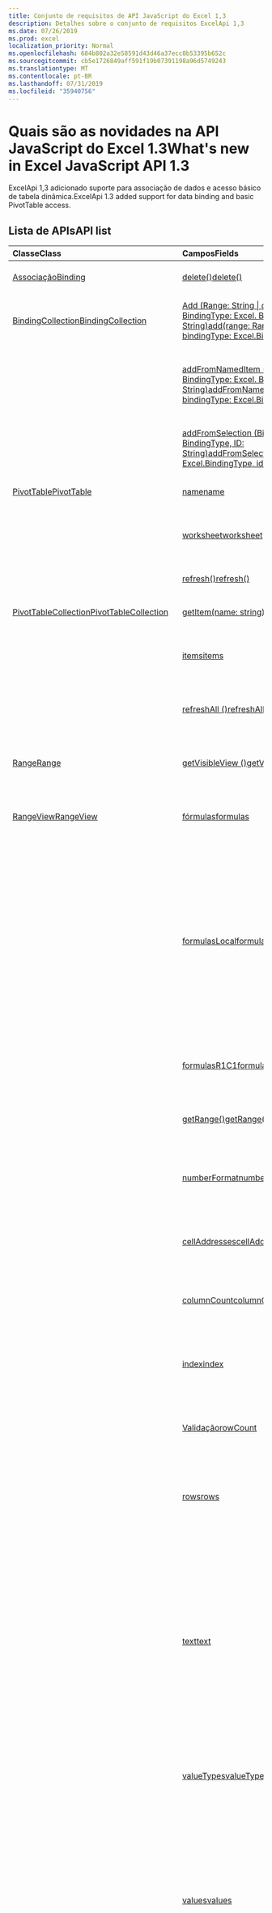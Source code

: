 ```yaml
---
title: Conjunto de requisitos de API JavaScript do Excel 1,3
description: Detalhes sobre o conjunto de requisitos ExcelApi 1,3
ms.date: 07/26/2019
ms.prod: excel
localization_priority: Normal
ms.openlocfilehash: 684b802a32e58591d43d46a37ecc8b53395b652c
ms.sourcegitcommit: cb5e1726849aff591f19b07391198a96d5749243
ms.translationtype: MT
ms.contentlocale: pt-BR
ms.lasthandoff: 07/31/2019
ms.locfileid: "35940756"
---
```

# <a name="whats-new-in-excel-javascript-api-13"></a><span data-ttu-id="9b626-103">Quais são as novidades na API JavaScript do Excel 1.3</span><span class="sxs-lookup"><span data-stu-id="9b626-103">What's new in Excel JavaScript API 1.3</span></span>

<span data-ttu-id="9b626-104">ExcelApi 1,3 adicionado suporte para associação de dados e acesso básico de tabela dinâmica.</span><span class="sxs-lookup"><span data-stu-id="9b626-104">ExcelApi 1.3 added support for data binding and basic PivotTable access.</span></span>

## <a name="api-list"></a><span data-ttu-id="9b626-105">Lista de APIs</span><span class="sxs-lookup"><span data-stu-id="9b626-105">API list</span></span>

| <span data-ttu-id="9b626-106">Classe</span><span class="sxs-lookup"><span data-stu-id="9b626-106">Class</span></span> | <span data-ttu-id="9b626-107">Campos</span><span class="sxs-lookup"><span data-stu-id="9b626-107">Fields</span></span> | <span data-ttu-id="9b626-108">Descrição</span><span class="sxs-lookup"><span data-stu-id="9b626-108">Description</span></span> |
|:---|:---|:---|
|[<span data-ttu-id="9b626-109">Associação</span><span class="sxs-lookup"><span data-stu-id="9b626-109">Binding</span></span>](/javascript/api/excel/excel.binding)|[<span data-ttu-id="9b626-110">delete()</span><span class="sxs-lookup"><span data-stu-id="9b626-110">delete()</span></span>](/javascript/api/excel/excel.binding#delete--)|<span data-ttu-id="9b626-111">Especifica a associação.</span><span class="sxs-lookup"><span data-stu-id="9b626-111">Deletes the binding.</span></span>|
|[<span data-ttu-id="9b626-112">BindingCollection</span><span class="sxs-lookup"><span data-stu-id="9b626-112">BindingCollection</span></span>](/javascript/api/excel/excel.bindingcollection)|[<span data-ttu-id="9b626-113">Add (Range: String \| de intervalo, BindingType: Excel. BindingType, ID: String)</span><span class="sxs-lookup"><span data-stu-id="9b626-113">add(range: Range \| string, bindingType: Excel.BindingType, id: string)</span></span>](/javascript/api/excel/excel.bindingcollection#add-range--bindingtype--id-)|<span data-ttu-id="9b626-114">Adiciona uma nova associação a um intervalo específico.</span><span class="sxs-lookup"><span data-stu-id="9b626-114">Add a new binding to a particular Range.</span></span>|
||[<span data-ttu-id="9b626-115">addFromNamedItem (Name: String, BindingType: Excel. BindingType, ID: String)</span><span class="sxs-lookup"><span data-stu-id="9b626-115">addFromNamedItem(name: string, bindingType: Excel.BindingType, id: string)</span></span>](/javascript/api/excel/excel.bindingcollection#addfromnameditem-name--bindingtype--id-)|<span data-ttu-id="9b626-116">Adiciona uma nova associação com base em um item nomeado na pasta de trabalho.</span><span class="sxs-lookup"><span data-stu-id="9b626-116">Add a new binding based on a named item in the workbook.</span></span>|
||[<span data-ttu-id="9b626-117">addFromSelection (BindingType: Excel. BindingType, ID: String)</span><span class="sxs-lookup"><span data-stu-id="9b626-117">addFromSelection(bindingType: Excel.BindingType, id: string)</span></span>](/javascript/api/excel/excel.bindingcollection#addfromselection-bindingtype--id-)|<span data-ttu-id="9b626-118">Adiciona uma nova associação com base na seleção atual.</span><span class="sxs-lookup"><span data-stu-id="9b626-118">Add a new binding based on the current selection.</span></span>|
|[<span data-ttu-id="9b626-119">PivotTable</span><span class="sxs-lookup"><span data-stu-id="9b626-119">PivotTable</span></span>](/javascript/api/excel/excel.pivottable)|[<span data-ttu-id="9b626-120">name</span><span class="sxs-lookup"><span data-stu-id="9b626-120">name</span></span>](/javascript/api/excel/excel.pivottable#name)|<span data-ttu-id="9b626-121">Nome da Tabela Dinâmica.</span><span class="sxs-lookup"><span data-stu-id="9b626-121">Name of the PivotTable.</span></span>|
||[<span data-ttu-id="9b626-122">worksheet</span><span class="sxs-lookup"><span data-stu-id="9b626-122">worksheet</span></span>](/javascript/api/excel/excel.pivottable#worksheet)|<span data-ttu-id="9b626-123">A planilha que contém a Tabela Dinâmica atual.</span><span class="sxs-lookup"><span data-stu-id="9b626-123">The worksheet containing the current PivotTable.</span></span>|
||[<span data-ttu-id="9b626-124">refresh()</span><span class="sxs-lookup"><span data-stu-id="9b626-124">refresh()</span></span>](/javascript/api/excel/excel.pivottable#refresh--)|<span data-ttu-id="9b626-125">Atualiza a Tabela Dinâmica.</span><span class="sxs-lookup"><span data-stu-id="9b626-125">Refreshes the PivotTable.</span></span>|
|[<span data-ttu-id="9b626-126">PivotTableCollection</span><span class="sxs-lookup"><span data-stu-id="9b626-126">PivotTableCollection</span></span>](/javascript/api/excel/excel.pivottablecollection)|[<span data-ttu-id="9b626-127">getItem(name: string)</span><span class="sxs-lookup"><span data-stu-id="9b626-127">getItem(name: string)</span></span>](/javascript/api/excel/excel.pivottablecollection#getitem-name-)|<span data-ttu-id="9b626-128">Obtém uma Tabela Dinâmica por nome.</span><span class="sxs-lookup"><span data-stu-id="9b626-128">Gets a PivotTable by name.</span></span>|
||[<span data-ttu-id="9b626-129">items</span><span class="sxs-lookup"><span data-stu-id="9b626-129">items</span></span>](/javascript/api/excel/excel.pivottablecollection#items)|<span data-ttu-id="9b626-130">Obtém os itens filhos carregados nesta coleção.</span><span class="sxs-lookup"><span data-stu-id="9b626-130">Gets the loaded child items in this collection.</span></span>|
||[<span data-ttu-id="9b626-131">refreshAll ()</span><span class="sxs-lookup"><span data-stu-id="9b626-131">refreshAll()</span></span>](/javascript/api/excel/excel.pivottablecollection#refreshall--)|<span data-ttu-id="9b626-132">Atualiza todas as tabelas dinâmicas da coleção.</span><span class="sxs-lookup"><span data-stu-id="9b626-132">Refreshes all the pivot tables in the collection.</span></span>|
|[<span data-ttu-id="9b626-133">Range</span><span class="sxs-lookup"><span data-stu-id="9b626-133">Range</span></span>](/javascript/api/excel/excel.range)|[<span data-ttu-id="9b626-134">getVisibleView ()</span><span class="sxs-lookup"><span data-stu-id="9b626-134">getVisibleView()</span></span>](/javascript/api/excel/excel.range#getvisibleview--)|<span data-ttu-id="9b626-135">Representa as linhas visíveis do intervalo atual.</span><span class="sxs-lookup"><span data-stu-id="9b626-135">Represents the visible rows of the current range.</span></span>|
|[<span data-ttu-id="9b626-136">RangeView</span><span class="sxs-lookup"><span data-stu-id="9b626-136">RangeView</span></span>](/javascript/api/excel/excel.rangeview)|[<span data-ttu-id="9b626-137">fórmulas</span><span class="sxs-lookup"><span data-stu-id="9b626-137">formulas</span></span>](/javascript/api/excel/excel.rangeview#formulas)|<span data-ttu-id="9b626-138">Representa a fórmula em notação A1.</span><span class="sxs-lookup"><span data-stu-id="9b626-138">Represents the formula in A1-style notation.</span></span>|
||[<span data-ttu-id="9b626-139">formulasLocal</span><span class="sxs-lookup"><span data-stu-id="9b626-139">formulasLocal</span></span>](/javascript/api/excel/excel.rangeview#formulaslocal)|<span data-ttu-id="9b626-p101">Representa a fórmula em notação A1, na formatação de número da localidade e no idioma do usuário.  Por exemplo, a fórmula "=SUM(A1, 1.5)" em inglês seria "=SOMA(A1; 1,5)" em português.</span><span class="sxs-lookup"><span data-stu-id="9b626-p101">Represents the formula in A1-style notation, in the user's language and number-formatting locale.  For example, the English "=SUM(A1, 1.5)" formula would become "=SUMME(A1; 1,5)" in German.</span></span>|
||[<span data-ttu-id="9b626-142">formulasR1C1</span><span class="sxs-lookup"><span data-stu-id="9b626-142">formulasR1C1</span></span>](/javascript/api/excel/excel.rangeview#formulasr1c1)|<span data-ttu-id="9b626-143">Representa a fórmula em notação no estilo L1C1.</span><span class="sxs-lookup"><span data-stu-id="9b626-143">Represents the formula in R1C1-style notation.</span></span>|
||[<span data-ttu-id="9b626-144">getRange()</span><span class="sxs-lookup"><span data-stu-id="9b626-144">getRange()</span></span>](/javascript/api/excel/excel.rangeview#getrange--)|<span data-ttu-id="9b626-145">Obtém o intervalo pai associado à RangeView atual.</span><span class="sxs-lookup"><span data-stu-id="9b626-145">Gets the parent range associated with the current RangeView.</span></span>|
||[<span data-ttu-id="9b626-146">numberFormat</span><span class="sxs-lookup"><span data-stu-id="9b626-146">numberFormat</span></span>](/javascript/api/excel/excel.rangeview#numberformat)|<span data-ttu-id="9b626-147">Representa o código de formato de número do Excel para determinada célula.</span><span class="sxs-lookup"><span data-stu-id="9b626-147">Represents Excel's number format code for the given cell.</span></span>|
||[<span data-ttu-id="9b626-148">cellAddresses</span><span class="sxs-lookup"><span data-stu-id="9b626-148">cellAddresses</span></span>](/javascript/api/excel/excel.rangeview#celladdresses)|<span data-ttu-id="9b626-149">Representa os endereços de célula da RangeView.</span><span class="sxs-lookup"><span data-stu-id="9b626-149">Represents the cell addresses of the RangeView.</span></span> <span data-ttu-id="9b626-150">Somente leitura.</span><span class="sxs-lookup"><span data-stu-id="9b626-150">Read-only.</span></span>|
||[<span data-ttu-id="9b626-151">columnCount</span><span class="sxs-lookup"><span data-stu-id="9b626-151">columnCount</span></span>](/javascript/api/excel/excel.rangeview#columncount)|<span data-ttu-id="9b626-152">Retorna o número de colunas visíveis.</span><span class="sxs-lookup"><span data-stu-id="9b626-152">Returns the number of visible columns.</span></span> <span data-ttu-id="9b626-153">Somente leitura.</span><span class="sxs-lookup"><span data-stu-id="9b626-153">Read-only.</span></span>|
||[<span data-ttu-id="9b626-154">index</span><span class="sxs-lookup"><span data-stu-id="9b626-154">index</span></span>](/javascript/api/excel/excel.rangeview#index)|<span data-ttu-id="9b626-155">Retorna um valor que representa o índice da RangeView.</span><span class="sxs-lookup"><span data-stu-id="9b626-155">Returns a value that represents the index of the RangeView.</span></span> <span data-ttu-id="9b626-156">Somente leitura.</span><span class="sxs-lookup"><span data-stu-id="9b626-156">Read-only.</span></span>|
||[<span data-ttu-id="9b626-157">Validação</span><span class="sxs-lookup"><span data-stu-id="9b626-157">rowCount</span></span>](/javascript/api/excel/excel.rangeview#rowcount)|<span data-ttu-id="9b626-158">Retorna o número de linhas visíveis.</span><span class="sxs-lookup"><span data-stu-id="9b626-158">Returns the number of visible rows.</span></span> <span data-ttu-id="9b626-159">Somente leitura.</span><span class="sxs-lookup"><span data-stu-id="9b626-159">Read-only.</span></span>|
||[<span data-ttu-id="9b626-160">rows</span><span class="sxs-lookup"><span data-stu-id="9b626-160">rows</span></span>](/javascript/api/excel/excel.rangeview#rows)|<span data-ttu-id="9b626-161">Representa uma coleção de exibições de tabelas associadas ao intervalo.</span><span class="sxs-lookup"><span data-stu-id="9b626-161">Represents a collection of range views associated with the range.</span></span> <span data-ttu-id="9b626-162">Somente leitura.</span><span class="sxs-lookup"><span data-stu-id="9b626-162">Read-only.</span></span>|
||[<span data-ttu-id="9b626-163">text</span><span class="sxs-lookup"><span data-stu-id="9b626-163">text</span></span>](/javascript/api/excel/excel.rangeview#text)|<span data-ttu-id="9b626-p107">Valores de texto do intervalo especificado. O valor de texto não depende da largura da célula. A substituição pelo sinal #, que ocorre na interface de usuário do Excel, não afeta o valor de texto retornado pela API. Somente leitura.</span><span class="sxs-lookup"><span data-stu-id="9b626-p107">Text values of the specified range. The Text value will not depend on the cell width. The # sign substitution that happens in Excel UI will not affect the text value returned by the API. Read-only.</span></span>|
||[<span data-ttu-id="9b626-168">valueTypes</span><span class="sxs-lookup"><span data-stu-id="9b626-168">valueTypes</span></span>](/javascript/api/excel/excel.rangeview#valuetypes)|<span data-ttu-id="9b626-169">Representa o tipo de dados de cada célula.</span><span class="sxs-lookup"><span data-stu-id="9b626-169">Represents the type of data of each cell.</span></span> <span data-ttu-id="9b626-170">Somente leitura.</span><span class="sxs-lookup"><span data-stu-id="9b626-170">Read-only.</span></span>|
||[<span data-ttu-id="9b626-171">values</span><span class="sxs-lookup"><span data-stu-id="9b626-171">values</span></span>](/javascript/api/excel/excel.rangeview#values)|<span data-ttu-id="9b626-172">Representa os valores brutos da exibição do intervalo especificado.</span><span class="sxs-lookup"><span data-stu-id="9b626-172">Represents the raw values of the specified range view.</span></span> <span data-ttu-id="9b626-173">Os dados retornados podem ser dos tipos: cadeia de caracteres, número ou booliano.</span><span class="sxs-lookup"><span data-stu-id="9b626-173">The data returned could be of type string, number, or a boolean.</span></span> <span data-ttu-id="9b626-174">Células que contêm um erro retornarão a cadeia de caracteres de erro.</span><span class="sxs-lookup"><span data-stu-id="9b626-174">Cells that contain an error will return the error string.</span></span>|
|[<span data-ttu-id="9b626-175">RangeViewCollection</span><span class="sxs-lookup"><span data-stu-id="9b626-175">RangeViewCollection</span></span>](/javascript/api/excel/excel.rangeviewcollection)|[<span data-ttu-id="9b626-176">getItemAt(index: number)</span><span class="sxs-lookup"><span data-stu-id="9b626-176">getItemAt(index: number)</span></span>](/javascript/api/excel/excel.rangeviewcollection#getitemat-index-)|<span data-ttu-id="9b626-177">Obtém uma linha RangeView por meio de seu índice.</span><span class="sxs-lookup"><span data-stu-id="9b626-177">Gets a RangeView Row via its index.</span></span> <span data-ttu-id="9b626-178">Indexado com zero.</span><span class="sxs-lookup"><span data-stu-id="9b626-178">Zero-Indexed.</span></span>|
||[<span data-ttu-id="9b626-179">items</span><span class="sxs-lookup"><span data-stu-id="9b626-179">items</span></span>](/javascript/api/excel/excel.rangeviewcollection#items)|<span data-ttu-id="9b626-180">Obtém os itens filhos carregados nesta coleção.</span><span class="sxs-lookup"><span data-stu-id="9b626-180">Gets the loaded child items in this collection.</span></span>|
|[<span data-ttu-id="9b626-181">Table</span><span class="sxs-lookup"><span data-stu-id="9b626-181">Table</span></span>](/javascript/api/excel/excel.table)|[<span data-ttu-id="9b626-182">highlightFirstColumn</span><span class="sxs-lookup"><span data-stu-id="9b626-182">highlightFirstColumn</span></span>](/javascript/api/excel/excel.table#highlightfirstcolumn)|<span data-ttu-id="9b626-183">Indica se a primeira coluna contém uma formatação especial.</span><span class="sxs-lookup"><span data-stu-id="9b626-183">Indicates whether the first column contains special formatting.</span></span>|
||[<span data-ttu-id="9b626-184">highlightLastColumn</span><span class="sxs-lookup"><span data-stu-id="9b626-184">highlightLastColumn</span></span>](/javascript/api/excel/excel.table#highlightlastcolumn)|<span data-ttu-id="9b626-185">Indica se a última coluna contém uma formatação especial.</span><span class="sxs-lookup"><span data-stu-id="9b626-185">Indicates whether the last column contains special formatting.</span></span>|
||[<span data-ttu-id="9b626-186">showBandedColumns</span><span class="sxs-lookup"><span data-stu-id="9b626-186">showBandedColumns</span></span>](/javascript/api/excel/excel.table#showbandedcolumns)|<span data-ttu-id="9b626-187">Indica se as colunas mostram formatação em faixas nas quais as colunas ímpares são realçadas de modo diferente das colunas pares, tornando a leitura da tabela mais fácil.</span><span class="sxs-lookup"><span data-stu-id="9b626-187">Indicates whether the columns show banded formatting in which odd columns are highlighted differently from even ones to make reading the table easier.</span></span>|
||[<span data-ttu-id="9b626-188">showBandedRows</span><span class="sxs-lookup"><span data-stu-id="9b626-188">showBandedRows</span></span>](/javascript/api/excel/excel.table#showbandedrows)|<span data-ttu-id="9b626-189">Indica se as linhas mostram formatação em faixas nas quais as linhas ímpares são realçadas de modo diferente das colunas pares, tornando a leitura da tabela mais fácil.</span><span class="sxs-lookup"><span data-stu-id="9b626-189">Indicates whether the rows show banded formatting in which odd rows are highlighted differently from even ones to make reading the table easier.</span></span>|
||[<span data-ttu-id="9b626-190">showFilterButton</span><span class="sxs-lookup"><span data-stu-id="9b626-190">showFilterButton</span></span>](/javascript/api/excel/excel.table#showfilterbutton)|<span data-ttu-id="9b626-p111">Indica se os botões de filtro estão visíveis na parte superior de cada cabeçalho da coluna. Essa configuração só será permitida se a tabela tiver uma linha de cabeçalho.</span><span class="sxs-lookup"><span data-stu-id="9b626-p111">Indicates whether the filter buttons are visible at the top of each column header. Setting this is only allowed if the table contains a header row.</span></span>|
|[<span data-ttu-id="9b626-193">Workbook</span><span class="sxs-lookup"><span data-stu-id="9b626-193">Workbook</span></span>](/javascript/api/excel/excel.workbook)|[<span data-ttu-id="9b626-194">pivotTables</span><span class="sxs-lookup"><span data-stu-id="9b626-194">pivotTables</span></span>](/javascript/api/excel/excel.workbook#pivottables)|<span data-ttu-id="9b626-195">Representa uma coleção de Tabelas Dinâmicas associadas à pasta de trabalho.</span><span class="sxs-lookup"><span data-stu-id="9b626-195">Represents a collection of PivotTables associated with the workbook.</span></span> <span data-ttu-id="9b626-196">Somente leitura.</span><span class="sxs-lookup"><span data-stu-id="9b626-196">Read-only.</span></span>|
|[<span data-ttu-id="9b626-197">Worksheet</span><span class="sxs-lookup"><span data-stu-id="9b626-197">Worksheet</span></span>](/javascript/api/excel/excel.worksheet)|[<span data-ttu-id="9b626-198">pivotTables</span><span class="sxs-lookup"><span data-stu-id="9b626-198">pivotTables</span></span>](/javascript/api/excel/excel.worksheet#pivottables)|<span data-ttu-id="9b626-199">Coleção de Tabelas Dinâmicas que fazem parte da planilha.</span><span class="sxs-lookup"><span data-stu-id="9b626-199">Collection of PivotTables that are part of the worksheet.</span></span> <span data-ttu-id="9b626-200">Somente leitura.</span><span class="sxs-lookup"><span data-stu-id="9b626-200">Read-only.</span></span>|

## <a name="see-also"></a><span data-ttu-id="9b626-201">Confira também</span><span class="sxs-lookup"><span data-stu-id="9b626-201">See also</span></span>

- [<span data-ttu-id="9b626-202">Documentação de referência da API JavaScript do Excel</span><span class="sxs-lookup"><span data-stu-id="9b626-202">Excel JavaScript API Reference Documentation</span></span>](/javascript/api/excel)
- [<span data-ttu-id="9b626-203">Conjuntos de requisitos da API JavaScript do Excel</span><span class="sxs-lookup"><span data-stu-id="9b626-203">Excel JavaScript API requirement sets</span></span>](./excel-api-requirement-sets.md)
